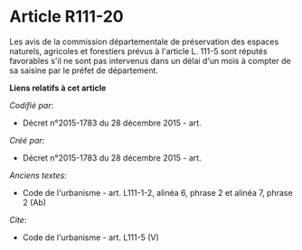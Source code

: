# Article R111-20

Les avis de la commission départementale de préservation des espaces naturels, agricoles et forestiers prévus à l'article L.
111-5 sont réputés favorables s'il ne sont pas intervenus dans un délai d'un mois à compter de sa saisine par le préfet de
département.

**Liens relatifs à cet article**

_Codifié par_:

  - Décret n°2015-1783 du 28 décembre 2015 - art.

_Créé par_:

  - Décret n°2015-1783 du 28 décembre 2015 - art.

_Anciens textes_:

  - Code de l'urbanisme - art. L111-1-2, alinéa 6, phrase 2 et alinéa 7, phrase 2 (Ab)

_Cite_:

  - Code de l'urbanisme - art. L111-5 (V)
